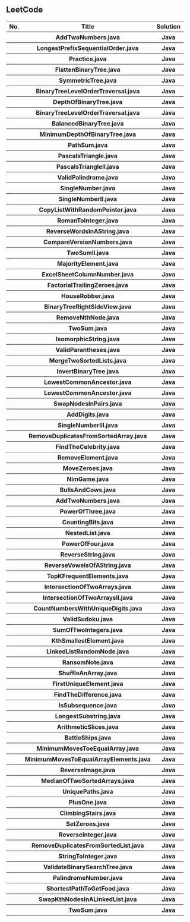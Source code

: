 <h2>LeetCode</h2><table><tr><th>No.</th>  <th>Title</th>  <th>Solution</th></tr><tr><th></th><th>AddTwoNumbers.java</th><th>Java</th></tr><tr><th></th><th>LongestPrefixSequentialOrder.java</th><th>Java</th></tr><tr><th></th><th>Practice.java</th><th>Java</th></tr><tr><th></th><th>FlattenBinaryTree.java</th><th>Java</th></tr><tr><th></th><th>SymmetricTree.java</th><th>Java</th></tr><tr><th></th><th>BinaryTreeLevelOrderTraversal.java</th><th>Java</th></tr><tr><th></th><th>DepthOfBinaryTree.java</th><th>Java</th></tr><tr><th></th><th>BinaryTreeLevelOrderTraversal.java</th><th>Java</th></tr><tr><th></th><th>BalancedBinaryTree.java</th><th>Java</th></tr><tr><th></th><th>MinimumDepthOfBinaryTree.java</th><th>Java</th></tr><tr><th></th><th>PathSum.java</th><th>Java</th></tr><tr><th></th><th>PascalsTriangle.java</th><th>Java</th></tr><tr><th></th><th>PascalsTriangleII.java</th><th>Java</th></tr><tr><th></th><th>ValidPalindrome.java</th><th>Java</th></tr><tr><th></th><th>SingleNumber.java</th><th>Java</th></tr><tr><th></th><th>SingleNumberII.java</th><th>Java</th></tr><tr><th></th><th>CopyListWithRandomPointer.java</th><th>Java</th></tr><tr><th></th><th>RomanToInteger.java</th><th>Java</th></tr><tr><th></th><th>ReverseWordsInAString.java</th><th>Java</th></tr><tr><th></th><th>CompareVersionNumbers.java</th><th>Java</th></tr><tr><th></th><th>TwoSumII.java</th><th>Java</th></tr><tr><th></th><th>MajorityElement.java</th><th>Java</th></tr><tr><th></th><th>ExcelSheetColumnNumber.java</th><th>Java</th></tr><tr><th></th><th>FactorialTrailingZeroes.java</th><th>Java</th></tr><tr><th></th><th>HouseRobber.java</th><th>Java</th></tr><tr><th></th><th>BinaryTreeRightSideView.java</th><th>Java</th></tr><tr><th></th><th>RemoveNthNode.java</th><th>Java</th></tr><tr><th></th><th>TwoSum.java</th><th>Java</th></tr><tr><th></th><th>IsomorphicString.java</th><th>Java</th></tr><tr><th></th><th>ValidParantheses.java</th><th>Java</th></tr><tr><th></th><th>MergeTwoSortedLists.java</th><th>Java</th></tr><tr><th></th><th>InvertBinaryTree.java</th><th>Java</th></tr><tr><th></th><th>LowestCommonAncestor.java</th><th>Java</th></tr><tr><th></th><th>LowestCommonAncestor.java</th><th>Java</th></tr><tr><th></th><th>SwapNodesInPairs.java</th><th>Java</th></tr><tr><th></th><th>AddDigits.java</th><th>Java</th></tr><tr><th></th><th>SingleNumberIII.java</th><th>Java</th></tr><tr><th></th><th>RemoveDuplicatesFromSortedArray.java</th><th>Java</th></tr><tr><th></th><th>FindTheCelebrity.java</th><th>Java</th></tr><tr><th></th><th>RemoveElement.java</th><th>Java</th></tr><tr><th></th><th>MoveZeroes.java</th><th>Java</th></tr><tr><th></th><th>NimGame.java</th><th>Java</th></tr><tr><th></th><th>BullsAndCows.java</th><th>Java</th></tr><tr><th></th><th>AddTwoNumbers.java</th><th>Java</th></tr><tr><th></th><th>PowerOfThree.java</th><th>Java</th></tr><tr><th></th><th>CountingBits.java</th><th>Java</th></tr><tr><th></th><th>NestedList.java</th><th>Java</th></tr><tr><th></th><th>PowerOfFour.java</th><th>Java</th></tr><tr><th></th><th>ReverseString.java</th><th>Java</th></tr><tr><th></th><th>ReverseVowelsOfAString.java</th><th>Java</th></tr><tr><th></th><th>TopKFrequentElements.java</th><th>Java</th></tr><tr><th></th><th>IntersectionOfTwoArrays.java</th><th>Java</th></tr><tr><th></th><th>IntersectionOfTwoArraysII.java</th><th>Java</th></tr><tr><th></th><th>CountNumbersWithUniqueDigits.java</th><th>Java</th></tr><tr><th></th><th>ValidSudoku.java</th><th>Java</th></tr><tr><th></th><th>SumOfTwoIntegers.java</th><th>Java</th></tr><tr><th></th><th>KthSmallestElement.java</th><th>Java</th></tr><tr><th></th><th>LinkedListRandomNode.java</th><th>Java</th></tr><tr><th></th><th>RansomNote.java</th><th>Java</th></tr><tr><th></th><th>ShuffleAnArray.java</th><th>Java</th></tr><tr><th></th><th>FirstUniqueElement.java</th><th>Java</th></tr><tr><th></th><th>FindTheDifference.java</th><th>Java</th></tr><tr><th></th><th>IsSubsequence.java</th><th>Java</th></tr><tr><th></th><th>LongestSubstring.java</th><th>Java</th></tr><tr><th></th><th>ArithmeticSlices.java</th><th>Java</th></tr><tr><th></th><th>BattleShips.java</th><th>Java</th></tr><tr><th></th><th>MinimumMovesToeEqualArray.java</th><th>Java</th></tr><tr><th></th><th>MinimumMovesToEqualArrayElements.java</th><th>Java</th></tr><tr><th></th><th>ReverseImage.java</th><th>Java</th></tr><tr><th></th><th>MedianOfTwoSortedArrays.java</th><th>Java</th></tr><tr><th></th><th>UniquePaths.java</th><th>Java</th></tr><tr><th></th><th>PlusOne.java</th><th>Java</th></tr><tr><th></th><th>ClimbingStairs.java</th><th>Java</th></tr><tr><th></th><th>SetZeroes.java</th><th>Java</th></tr><tr><th></th><th>ReverseInteger.java</th><th>Java</th></tr><tr><th></th><th>RemoveDuplicatesFromSortedList.java</th><th>Java</th></tr><tr><th></th><th>StringToInteger.java</th><th>Java</th></tr><tr><th></th><th>ValidateBinarySearchTree.java</th><th>Java</th></tr><tr><th></th><th>PalindromeNumber.java</th><th>Java</th></tr><tr><th></th><th>ShortestPathToGetFood.java</th><th>Java</th></tr><tr><th></th><th>SwapKthNodesInALinkedList.java</th><th>Java</th></tr><tr><th></th><th>TwoSum.java</th><th>Java</th></tr></table>